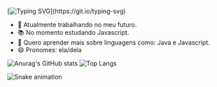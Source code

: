 ### 
[![Typing SVG](https://readme-typing-svg.demolab.com?font=Fira+Code&pause=1000&color=FF69B4&center=true&vCenter=true&width=435&lines=Welcome+to+my+page!👋;It's+nice+meeting+you!)](https://git.io/typing-svg)

- 🚀 Atualmente trabalhando no meu futuro.
- 📚 No momento estudando Javascript.
- 🔭 Quero aprender mais sobre linguagens como: Java e Javascript.
- 😄 Pronomes: ela/dela
  
![Anurag's GitHub stats](https://github-readme-stats.vercel.app/api?username=Andriele15&show_icons=true&theme=cobalt)
![Top Langs](https://github-readme-stats.vercel.app/api/top-langs/?username=Andriele15&layout=compact)

![Snake animation](https://github.com/Andriele15/Andriele15/blob/output/github-contribution-grid-snake.svg)





